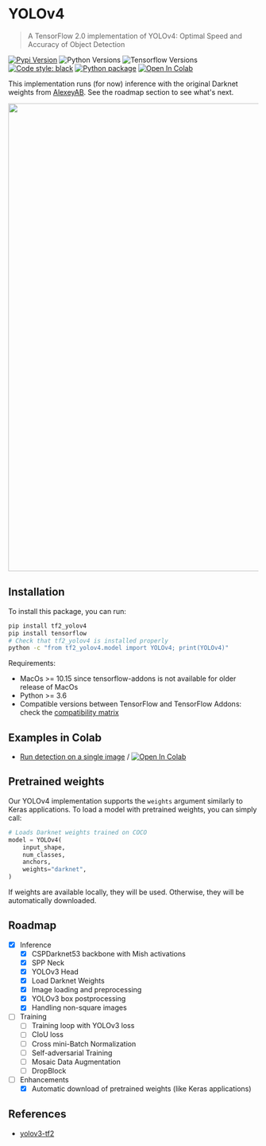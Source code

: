 # YOLOv4

> A TensorFlow 2.0 implementation of YOLOv4: Optimal Speed and Accuracy of Object Detection

[![Pypi Version](https://img.shields.io/pypi/v/tf2-yolov4.svg)](https://pypi.org/project/tf2-yolov4/)
![Python Versions](https://img.shields.io/badge/python-3.6%20|%203.7%20|%203.8-%23EBBD68.svg)
![Tensorflow Versions](https://img.shields.io/badge/TensorFlow-2.x-blue.svg)
[![Code style: black](https://img.shields.io/badge/code%20style-black-000000.svg)](https://github.com/python/black)
[![Python package](https://github.com/sicara/tf2-yolov4/workflows/Python%20package/badge.svg?branch=master)](https://github.com/sicara/tf2-yolov4/actions?query=workflow%3A%22Python+package%22)
[![Open In Colab](https://colab.research.google.com/assets/colab-badge.svg)](https://colab.research.google.com/github/sicara/tf2-yolov4/blob/master/notebooks/YoloV4_Dectection_Example.ipynb)

This implementation runs (for now) inference with the original Darknet weights from [AlexeyAB](https://www.github.com/AlexeyAB/darknet).
See the roadmap section to see what's next.

<p align="center">
    <img src="./assets/banner.jpeg" width="940" />
</p>

## Installation

To install this package, you can run:

```bash
pip install tf2_yolov4
pip install tensorflow
# Check that tf2_yolov4 is installed properly
python -c "from tf2_yolov4.model import YOLOv4; print(YOLOv4)"
```

Requirements:

- MacOs >= 10.15 since tensorflow-addons is not available for older release of MacOs
- Python >= 3.6
- Compatible versions between TensorFlow and TensorFlow Addons: check the [compatibility matrix](https://github.com/tensorflow/addons#python-op-compatibility-matrix)

## Examples in Colab

- [Run detection on a single image](./notebooks/YoloV4_Dectection_Example.ipynb) / [![Open In Colab](https://colab.research.google.com/assets/colab-badge.svg)](https://colab.research.google.com/github/sicara/tf2-yolov4/blob/master/notebooks/YoloV4_Dectection_Example.ipynb)

## Pretrained weights

Our YOLOv4 implementation supports the `weights` argument similarly to Keras applications. To load a model with pretrained
weights, you can simply call:

```python
# Loads Darknet weights trained on COCO
model = YOLOv4(
    input_shape,
    num_classes,
    anchors,
    weights="darknet",
)
```

If weights are available locally, they will be used. Otherwise, they will be automatically downloaded.

## Roadmap

- [x] Inference
    - [x] CSPDarknet53 backbone with Mish activations
    - [x] SPP Neck
    - [x] YOLOv3 Head
    - [x] Load Darknet Weights
    - [x] Image loading and preprocessing
    - [x] YOLOv3 box postprocessing
    - [x] Handling non-square images
- [ ] Training
    - [ ] Training loop with YOLOv3 loss
    - [ ] CIoU loss
    - [ ] Cross mini-Batch Normalization
    - [ ] Self-adversarial Training
    - [ ] Mosaic Data Augmentation
    - [ ] DropBlock
- [ ] Enhancements
    - [x] Automatic download of pretrained weights (like Keras applications)

## References

- [yolov3-tf2](https://github.com/zzh8829/yolov3-tf2)
